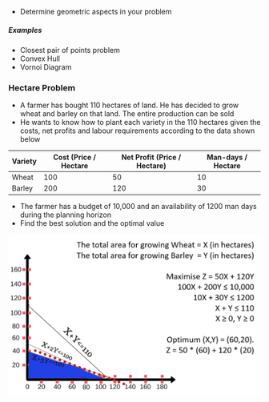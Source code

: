 - Determine geometric aspects in your problem
##### Examples
- Closest pair of points problem
- Convex Hull
- Vornoi Diagram


### Hectare Problem
- A farmer has bought 110 hectares of land. He has decided to grow wheat and barley on that land. The entire production can be sold
- He wants to know how to plant each variety in the 110 hectares given the costs, net profits and labour requirements according to the data shown below

| Variety | Cost (Price / Hectare | Net Profit (Price / Hectare) | Man-days / Hectare |
|---------|-----------------------|------------------------------|-------------------|
| Wheat   | 100                   | 50                           | 10                |
| Barley  | 200                   | 120                          | 30                |

- The farmer has a budget of 10,000 and an availability of 1200 man days during the planning horizon
- Find the best solution and the optimal value

![Pasted%20image%2020230802114009.png](/Images/Pasted%20image%2020230802114009.png)


